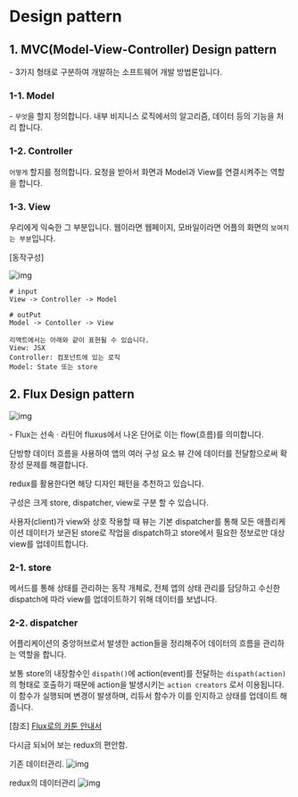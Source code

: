 # Design pattern

## 1. MVC(Model-View-Controller) Design pattern
\- 3가지 형태로 구분하여 개발하는 소프트웨어 개발 방법론입니다.

### 1-1. Model
\- `무엇`을 할지 정의합니다. 내부 비지니스 로직에서의 알고리즘, 데이터 등의 기능을 처리 합니다.

### 1-2. Controller
`어떻게` 할지를 정의합니다. 요청을 받아서 화면과 Model과 View를 연결시켜주는 역할을 합니다.

### 1-3. View
우리에게 익숙한 그 부분입니다. 웹이라면 웹페이지, 모바일이라면 어플의 화면의 `보여지는 부분`입니다.

[동작구성]

![img](https://velog.velcdn.com/images%2Fsssssssssy%2Fpost%2F018000c1-4981-4b9e-85b8-96d73885ca24%2Fimage.png)
```
# input
View -> Controller -> Model

# outPut
Model -> Contoller -> View

리액트에서는 아래와 같이 표현될 수 있습니다.
View: JSX
Controller: 컴포넌트에 있는 로직
Model: State 또는 store
```

## 2. Flux Design pattern
![img](https://velog.velcdn.com/images/bluejoyq/post/ea936cd9-ddf0-4500-a098-1b8e7692ea00/image.png)

\- Flux는 선속 · 라틴어 fluxus에서 나온 단어로 이는 flow(흐름)를 의미합니다.

단방향 데이터 흐름을 사용하여 앱의 여러 구성 요소 뷰 간에 데이터를 전달함으로써 확장성 문제를 해결합니다. 

redux를 활용한다면 해당 디자인 패턴을 추천하고 있습니다.

구성은 크게 store, dispatcher, view로 구분 할 수 있습니다.  

사용자(client)가 view와 상호 작용할 때 뷰는 기본 dispatcher를 통해 모든 애플리케이션 데이터가 보관된 store로 작업을 dispatch하고 store에서 필요한 정보로만 대상 view를 업데이트합니다.

### 2-1. store
메서드를 통해 상태를 관리하는 동작 개체로, 전체 앱의 상태 관리를 담당하고 수신한 dispatch에 따라 view를 업데이트하기 위해 데이터를 보냅니다.

### 2-2. dispatcher
어플리케이션의 중앙허브로서 발생한 action들을 정리해주어 데이터의 흐름을 관리하는 역할을 합니다. 

보통 store의 내장함수인 `dispath()`에 action(event)를 전달하는 `dispath(action)`의 형태로 호출하기 때문에 action을 발생시키는 `action creators` 로서 이용됩니다. 이 함수가 실행되며 변경이 발생하며, 리듀서 함수가 이를 인지하고 상태를 업데이트 해줍니다.

[참조]
[Flux로의 카툰 안내서](https://bestalign.github.io/translation/cartoon-guide-to-flux/)

다시금 되뇌어 보는 redux의 편안함.

기존 데이터관리.
![img](https://blog.kakaocdn.net/dn/zdz53/btrILe9Baby/o6gnWjTJru61vEFeqs63J0/img.gif)

redux의 데이터관리
![img](https://blog.kakaocdn.net/dn/yfpFE/btrINu5cPZg/dmrqRgPprXMRQ40dND2Q70/img.gif)